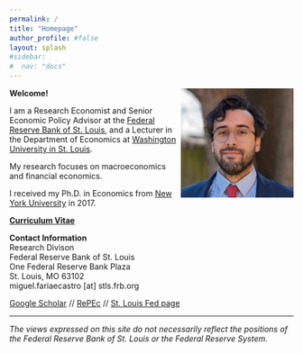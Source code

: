 ```yaml
---
permalink: /
title: "Homepage"
author_profile: #false
layout: splash
#sidebar:
#  nav: "docs"
---
```

<img style="float: right;" src="/assets/photo_cc.jpg" width="200">

**Welcome!**

I am a Research Economist and Senior Economic Policy Advisor at the [Federal Reserve Bank of St. Louis](https://research.stlouisfed.org/), and a Lecturer in the Department of Economics at [Washington University in St. Louis](https://economics.wustl.edu/).

My research focuses on macroeconomics and financial economics.

I received my Ph.D. in Economics from [New York University](http://as.nyu.edu/econ.html) in 2017.

[**Curriculum Vitae**](http://fariaecastro.net/assets/CV_FariaeCastro_WIP.pdf)

**Contact Information**  
Research Divison  
Federal Reserve Bank of St. Louis  
One Federal Reserve Bank Plaza  
St. Louis, MO 63102  
miguel.fariaecastro [at] stls.frb.org  

[Google Scholar](https://scholar.google.com/citations?user=M0--M28AAAAJ&hl=en) // [RePEc](https://ideas.repec.org/f/pfa225.html) // [St. Louis Fed page](https://research.stlouisfed.org/econ/faria-e-castro)

---

*The views expressed on this site do not necessarily reflect the positions of the Federal Reserve Bank of St. Louis or the Federal Reserve System.*
